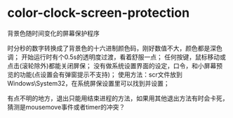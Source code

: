 # color-clock-screen-protection
背景色随时间变化的屏幕保护程序

时分秒的数字转换成了背景色的十六进制颜色码，刚好数值不大，颜色都是深色调；
开始运行时有个0.5s的透明度过渡，看着舒服一点；
任何按键，鼠标移动或点击(滚轮除外)都能关闭屏保；
没有做系统设置界面的设定，口令，和小屏幕预览的功能(点设置会有弹窗提示不支持)；
使用方法：scr文件放到Windows\System32，在系统屏保设置里可以找到并设置；

有点不明的地方，退出只能用结束进程的方法，如果用其他退出方法有时会卡死，猜测是mousemove事件或者timer的冲突？
